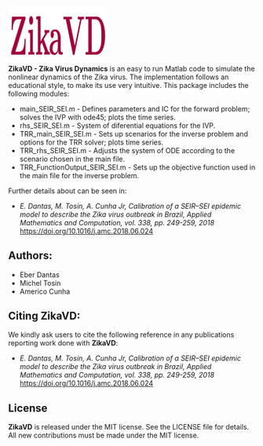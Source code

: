 <img src="logo/ZikaVD.png" width="40%">

**ZikaVD - Zika Virus Dynamics** is an easy to run Matlab code to simulate the nonlinear dynamics of the Zika virus. The implementation follows an educational style, to make its use very intuitive. This package includes the following modules:
- main_SEIR_SEI.m - Defines parameters and IC for the forward problem; solves the IVP with ode45; plots the time series.
- rhs_SEIR_SEI.m - System of diferential equations for the IVP.
- TRR_main_SEIR_SEI.m - Sets up scenarios for the inverse problem and options for the TRR solver; plots time series.
- TRR_rhs_SEIR_SEI.m - Adjusts the system of ODE according to the scenario chosen in the main file.
- TRR_FunctionOutput_SEIR_SEI.m - Sets up the objective function used in the main file for the inverse problem.


Further details about can be seen in:
- *E. Dantas, M. Tosin, A. Cunha Jr, Calibration of a SEIR–SEI epidemic model to describe the Zika virus outbreak in Brazil,  Applied Mathematics and Computation, vol. 338, pp. 249-259, 2018*
https://doi.org/10.1016/j.amc.2018.06.024

## Authors:
- Eber Dantas
- Michel Tosin
- Americo Cunha

## Citing ZikaVD:

We kindly ask users to cite the following reference in any publications reporting work done with **ZikaVD**:
- *E. Dantas, M. Tosin, A. Cunha Jr, Calibration of a SEIR–SEI epidemic model to describe the Zika virus outbreak in Brazil,  Applied Mathematics and Computation, vol. 338, pp. 249-259, 2018*
https://doi.org/10.1016/j.amc.2018.06.024


## License

**ZikaVD** is released under the MIT license. See the LICENSE file for details. All new contributions must be made under the MIT license.
